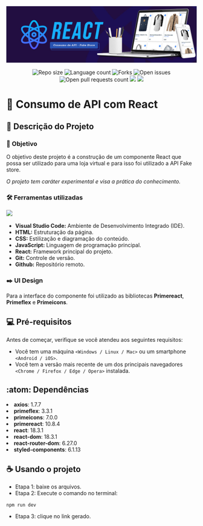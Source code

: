 <img src="./src/assets/banner-readme.jpg"/>
<p align="center">
    <img src="https://img.shields.io/github/repo-size/lucasfcomaru/consumo-api-react?style=for-the-badge" alt="Repo size" title="Repo size"/>
    <img src="https://img.shields.io/github/languages/count/lucasfcomaru/consumo-api-react?style=for-the-badge" alt="Language count" title="Language count"/>
    <img src="https://img.shields.io/github/forks/lucasfcomaru/consumo-api-react?style=for-the-badge" alt="Forks" title="Forks"/>
    <img src="https://img.shields.io/bitbucket/issues/lucasfcomaru/consumo-api-react?style=for-the-badge" alt="Open issues" title="Open issues"/>
    <img src="https://img.shields.io/bitbucket/pr-raw/lucasfcomaru/consumo-api-react?style=for-the-badge" alt="Open pull requests count" title="Open pull requests"/>
    <img src="http://img.shields.io/static/v1?label=STATUS&message=CONCLUIDO&color=GREEN&style=for-the-badge"/>
    <img src="http://img.shields.io/static/v1?label=License&message=MIT&color=green&style=for-the-badge"/>
</p>

# 📄 Consumo de API com React

## 📢 Descrição do Projeto

### 🎯 Objetivo

<p align="left">
    O objetivo deste projeto é a construção de um componente React que possa ser utilizado para uma loja virtual e para isso foi utilizado a API Fake store.
<p align="left">
    <em>O projeto tem caráter experimental e visa a prática do conhecimento.</em>
</p>

### 🛠️ Ferramentas utilizadas

<p>
    <img src="https://skillicons.dev/icons?i=vscode,html,css,js,react,git,github" />
</p>
<ul>
    <li><b>Visual Studio Code:</b> Ambiente de Desenvolvimento Integrado (IDE).</li>
    <li><b>HTML:</b> Estruturação da página.</li>
    <li><b>CSS:</b> Estilização e diagramação do conteúdo.</li>
    <li><b>JavaScript:</b> Linguagem de programação principal.</li>
    <li><b>React:</b> Framework principal do projeto.</li>
    <li><b>Git:</b> Controle de versão.</li>
    <li><b>Github:</b> Repositório remoto.</li>
</ul>

### ✒️ UI Design

Para a interface do componente foi utilizado as bibliotecas <strong>Primereact</strong>, <strong>Primeflex</strong> e <strong>Primeicons</strong>.

## 💻 Pré-requisitos

Antes de começar, verifique se você atendeu aos seguintes requisitos:

- Você tem uma máquina `<Windows / Linux / Mac>` ou um smartphone `<Android / iOS>`.
- Você tem a versão mais recente de um dos principais navegadores `<Chrome / Firefox / Edge / Opera>` instalada.

## :atom: Dependências
<li><strong>axios</strong>: 1.7.7</li>
<li><strong>primeflex</strong>: 3.3.1</li>
<li><strong>primeicons</strong>: 7.0.0</li>
<li><strong>primereact</strong>: 10.8.4</li>
<li><strong>react</strong>: 18.3.1</li>
<li><strong>react-dom</strong>: 18.3.1</li>
<li><strong>react-router-dom</strong>: 6.27.0</li>
<li><strong>styled-components</strong>: 6.1.13</li>

## ☕ Usando o projeto

<ul>
    <li>Etapa 1: baixe os arquivos.</li>
    <li>Etapa 2: Execute o comando no terminal:</li>
</ul>

```
npm run dev
```
<ul>
    <li>Etapa 3: clique no link gerado.</li>
</ul>